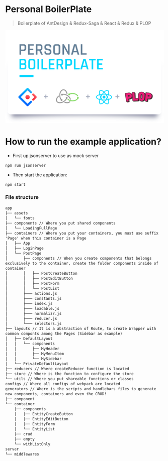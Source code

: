 # Personal BoilerPlate

> Boilerplate of AntDesign & Redux-Saga & React & Redux & PLOP

<a href="#"><img width="728" src="https://raw.githubusercontent.com/kenjishiromajp/personal_boilerplate/master/imgs/background_image.png" alt="Personal Boilerplate - AntDesign & Redux-Saga & React & Redux & PLOP" /></a>


# How to run the example application?

- First up jsonserver to use as mock server
```
npm run jsonserver
```
- Then start the application:

```
npm start
```

### File structure
```
app
├── assets
│   └── fonts
├── components // Where you put shared components
│   └── LoadingFullPage
├── containers // Where you put your containers, you must use suffix 'Page' when this container is a Page
│   ├── App
│   ├── LoginPage
│   └── PostPage
│       ├── components // When you create components that belongs exclusively to the container, create the folder components inside of container
│       │   ├── PostCreateButton
│       │   ├── PostEditButton
│       │   ├── PostForm
│       │   └── PostList
│       ├─── actions.js
│       ├─── constants.js
│       ├─── index.js
│       ├─── loadable.js
│       ├─── normalizr.js
│       ├─── reducer.js
│       └─── selectors.js
├── layouts // It is a abstraction of Route, to create Wrapper with common componts among the Pages (Sidebar as example)
│   ├── DefaultLayout
│   │   └── components
│   │       ├── MyHeader
│   │       ├── MyMenuItem
│   │       └── MySidebar
│   └── PrivateDefaultLayout
├── reducers // Where createReducer function is located
├── store // Where is the function to configure the store
└── utils // Where you put shareable functions or classes
configs // Where all configs of webpack are located
generators // Where is the scripts and handlebars files to generate new components, containers and even the CRUD!
├── component
└── container
    ├── components
    │   ├── EntityCreateButton
    │   ├── EntityEditButton
    │   ├── EntityForm
    │   └── EntityList
    ├── crud
    ├── empty
    └── withListOnly
server
└── middlewares
```
